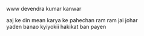 www devendra 
kumar 
kanwar 



aaj ke din mean karya ke pahechan
ram ram jai johar     
yaden banao kyiyokii hakikat ban payen 



































































































